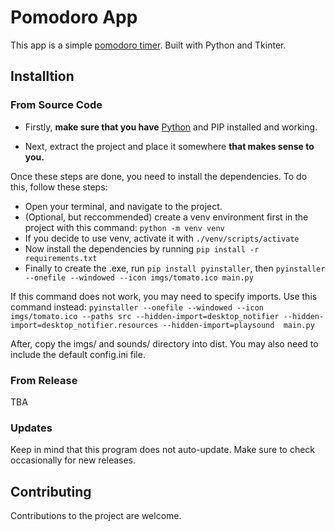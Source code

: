 # Pomodoro App

This app is a simple [pomodoro timer](). Built with Python and Tkinter.

## Installtion

### From Source Code

- Firstly, <b>make sure that you have</b> [Python](https://www.python.org/downloads/) and PIP installed and working.

- Next, extract the project and place it somewhere <b>that makes sense to you.</b>

Once these steps are done, you need to install the dependencies.
To do this, follow these steps:

- Open your terminal, and navigate to the project.
- (Optional, but reccommended) create a venv environment first in the project with this command: `python -m venv venv`
- If you decide to use venv, activate it with `./venv/scripts/activate`
- Now install the dependencies by running `pip install -r requirements.txt`
- Finally to create the .exe, run `pip install pyinstaller`, then `pyinstaller --onefile --windowed --icon imgs/tomato.ico main.py`

If this command does not work, you may need to specify imports. Use this command instead:
`pyinstaller --onefile --windowed --icon imgs/tomato.ico --paths src --hidden-import=desktop_notifier --hidden-import=desktop_notifier.resources --hidden-import=playsound  main.py`

After, copy the imgs/ and sounds/ directory into dist. You may also need to include the default config.ini file.

### From Release

TBA

### Updates

Keep in mind that this program does not auto-update. Make sure to check occasionally for new releases.

## Contributing

Contributions to the project are welcome.